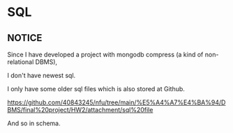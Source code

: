 # SQL
## NOTICE

Since I have developed a project with mongodb compress (a kind of non-relational DBMS), 

I don't have newest sql.

I only have some older sql files which is also stored at Github.

https://github.com/40843245/nfu/tree/main/%E5%A4%A7%E4%BA%94/DBMS/final%20project/HW2/attachment/sql%20file

And so in schema.
